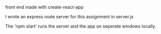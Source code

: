 front end made with create-react-app

I wrote an express node server for this assignment in server.js

The 'npm start' runs the server and the app on seperate windows locally. 
